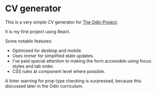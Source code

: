 # CV generator

This is a very simple CV generator for [The Odin Project](https://www.theodinproject.com/lessons/node-path-react-new-cv-application).

It is my first project using React.

Some notable features:

- Optimized for desktop and mobile.
- Uses immer for simplified state updates.
- I've paid special attention to making the form accessible using focus styles and tab order.
- CSS rules at component level where possible.

A linter warning for prop type checking is surpressed, because this discussed later in the Odin curriculum.
